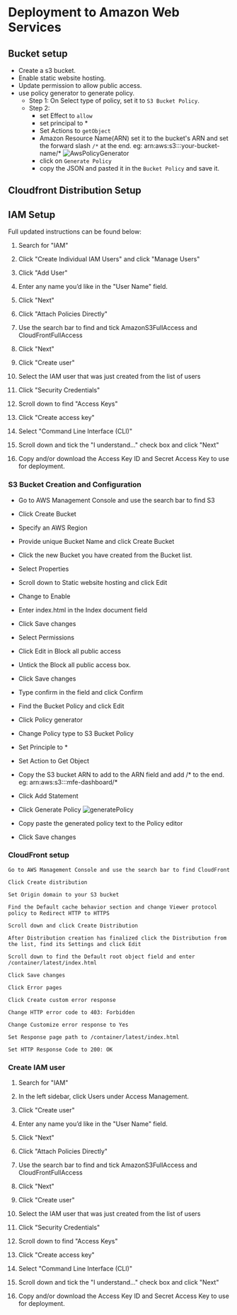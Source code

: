 # Deployment to Amazon Web Services

## Bucket setup

- Create a s3 bucket.
- Enable static website hosting.
- Update permission to allow public access.
- use policy generator to generate policy.
    - Step 1: On Select type of policy, set it to `S3 Bucket Policy`.
    - Step 2:
        - set Effect to `allow`
        - set principal to *
        - Set Actions to `getObject`
        - Amazon Resource Name(ARN) set it to the bucket's ARN and set the forward slash `/*` at the end.
        eg: arn:aws:s3:::your-bucket-name/*
        ![AwsPolicyGenerator](./assets/section5/AWSPolicyGenerator.png)
        - click on `Generate Policy`
        - copy the JSON and pasted it in the `Bucket Policy` and save it.

## Cloudfront Distribution Setup

## IAM Setup

Full updated instructions can be found below:

1. Search for "IAM"

2. Click "Create Individual IAM Users" and click "Manage Users"

3. Click "Add User"

4. Enter any name you’d like in the "User Name" field.

5. Click "Next"

6. Click "Attach Policies Directly"

7. Use the search bar to find and tick AmazonS3FullAccess and CloudFrontFullAccess

8. Click "Next"

9. Click "Create user"

10. Select the IAM user that was just created from the list of users

11. Click "Security Credentials"

12. Scroll down to find "Access Keys"

13. Click "Create access key"

14. Select "Command Line Interface (CLI)"

15. Scroll down and tick the "I understand..." check box and click "Next"

16. Copy and/or download the Access Key ID and Secret Access Key to use for deployment.


### S3 Bucket Creation and Configuration
- Go to AWS Management Console and use the search bar to find S3
- Click Create Bucket
- Specify an AWS Region
- Provide unique Bucket Name and click Create Bucket
- Click the new Bucket you have created from the Bucket list.
- Select Properties
- Scroll down to Static website hosting and click Edit
- Change to Enable
- Enter index.html in the Index document field
- Click Save changes
- Select Permissions
- Click Edit in Block all public access
- Untick the Block all public access box.
- Click Save changes
- Type confirm in the field and click Confirm
- Find the Bucket Policy and click Edit
- Click Policy generator
- Change Policy type to S3 Bucket Policy
- Set Principle to *
- Set Action to Get Object
- Copy the S3 bucket ARN to add to the ARN field and add /* to the end.
    eg: arn:aws:s3:::mfe-dashboard/*
- Click Add Statement
- Click Generate Policy
    ![generatePolicy](./assets/section5/AWSPolicyGenerator.png)

- Copy paste the generated policy text to the Policy editor
- Click Save changes


### CloudFront setup

    Go to AWS Management Console and use the search bar to find CloudFront

    Click Create distribution

    Set Origin domain to your S3 bucket

    Find the Default cache behavior section and change Viewer protocol policy to Redirect HTTP to HTTPS

    Scroll down and click Create Distribution

    After Distribution creation has finalized click the Distribution from the list, find its Settings and click Edit

    Scroll down to find the Default root object field and enter /container/latest/index.html

    Click Save changes

    Click Error pages

    Click Create custom error response

    Change HTTP error code to 403: Forbidden

    Change Customize error response to Yes

    Set Response page path to /container/latest/index.html

    Set HTTP Response Code to 200: OK


### Create IAM user

1. Search for "IAM"

2. In the left sidebar, click Users under Access Management.

3. Click "Create user"

4. Enter any name you’d like in the "User Name" field.

5. Click "Next"

6. Click "Attach Policies Directly"

7. Use the search bar to find and tick AmazonS3FullAccess and CloudFrontFullAccess

8. Click "Next"

9. Click "Create user"

10. Select the IAM user that was just created from the list of users

11. Click "Security Credentials"

12. Scroll down to find "Access Keys"

13. Click "Create access key"

14. Select "Command Line Interface (CLI)"

15. Scroll down and tick the "I understand..." check box and click "Next"

16. Copy and/or download the Access Key ID and Secret Access Key to use for deployment.